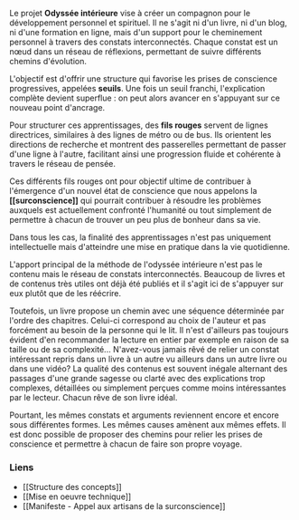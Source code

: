Le projet **Odyssée intérieure** vise à créer un compagnon pour le développement personnel et spirituel. Il ne s'agit ni d'un livre, ni d'un blog, ni d'une formation en ligne, mais d'un support pour le cheminement personnel à travers des constats interconnectés. Chaque constat est un nœud dans un réseau de réflexions, permettant de suivre différents chemins d'évolution.

L'objectif est d'offrir une structure qui favorise les prises de conscience progressives, appelées **seuils**. Une fois un seuil franchi, l'explication complète devient superflue : on peut alors avancer en s'appuyant sur ce nouveau point d'ancrage.

Pour structurer ces apprentissages, des **fils rouges** servent de lignes directrices, similaires à des lignes de métro ou de bus. Ils orientent les directions de recherche et montrent des passerelles permettant de passer d'une ligne à l'autre, facilitant ainsi une progression fluide et cohérente à travers le réseau de pensée.

Ces différents fils rouges ont pour objectif ultime de contribuer à l'émergence d'un nouvel état de conscience que nous appelons la **[[surconscience]]** qui pourrait contribuer à résoudre les problèmes auxquels est actuellement confronté l'humanité ou tout simplement de permettre à chacun de trouver un peu plus de bonheur dans sa vie. 

Dans tous les cas, la finalité des apprentissages n'est pas uniquement intellectuelle mais d'atteindre une mise en pratique dans la vie quotidienne.

L'apport principal de la méthode de l'odyssée intérieure n'est pas le contenu mais le réseau de constats interconnectés. Beaucoup de livres et de contenus très utiles ont déjà été publiés et il s'agit ici de s'appuyer sur eux plutôt que de les réécrire. 

Toutefois, un livre propose un chemin avec une séquence déterminée par l'ordre des chapitres. Celui-ci correspond au choix de l'auteur et pas forcément au besoin de la personne qui le lit. Il n'est d'ailleurs pas toujours évident d'en recommander la lecture en entier par exemple en raison de sa taille ou de sa complexité... N'avez-vous jamais rêvé de relier un constat intéressant repris dans un livre à un autre vu ailleurs dans un autre livre ou dans une vidéo? La qualité des contenus est souvent inégale alternant des passages d'une grande sagesse ou clarté avec des explications trop complexes, détaillées ou simplement perçues comme moins intéressantes par le lecteur. Chacun rêve de son livre idéal.

Pourtant, les mêmes constats et arguments reviennent encore et encore sous différentes formes. Les mêmes causes amènent aux mêmes effets. Il est donc possible de proposer des chemins pour relier les prises de conscience et permettre à chacun de faire son propre voyage.

### Liens
- [[Structure des concepts]]
- [[Mise en oeuvre technique]]
- [[Manifeste - Appel aux artisans de la surconscience]]
